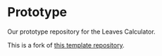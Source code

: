# Prototype
Our prototype repository for the Leaves Calculator.

This is a fork of [this template repository](https://github.com/gtalarico/django-vue-template).
